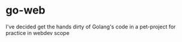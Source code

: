 # go-web

I've decided get the hands dirty of Golang's code in a pet-project for practice in webdev scope
